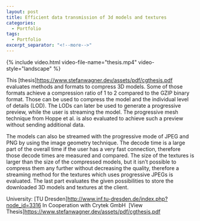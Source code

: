 ```yaml
---
layout: post
title: Efficient data transmission of 3d models and textures
categories:
  - Portfolio
tags:
  - Portfolio
excerpt_separator: "<!--more-->"
---
```


{% include video.html video-file-name="thesis.mp4" video-style="landscape" %}

This [thesis]<https://www.stefanwagner.dev/assets/pdf/cgthesis.pdf> evaluates methods and formats to compress 3D models. Some of those formats achieve a compression ratio of 1 to 2 compared to the GZIP binary format. Those can be used to compress the model and the individual level of details (LOD). The LODs can later be used to generate a progressive preview, while the user is streaming the model. The progressive mesh technique from Hoppe et al. is also evaluated to achieve such a preview without sending additional data. 

The models can also be streamed with the progressive mode of JPEG and PNG by using the image geometry technique. The decode time is a large part of the overall time if the user has a very fast connection, therefore those decode times are measured and compared. The size of the textures is larger than the size of the compressed models, but it isn’t possible to compress them any further without decreasing the quality, therefore a streaming method for the textures which uses progressive JPEGs is evaluated. The last part evaluates the given possibilities to store the downloaded 3D models and textures at the client.

University: [TU Dresden]<http://www.inf.tu-dresden.de/index.php?node_id=3316>
In Cooperation with Crytek GmbH
 ឵឵
[View Thesis]<https://www.stefanwagner.dev/assets/pdf/cgthesis.pdf>